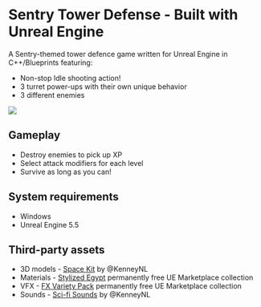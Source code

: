 # Sentry Tower Defense - Built with Unreal Engine

A Sentry-themed tower defence game written for Unreal Engine in C++/Blueprints featuring:
* Non-stop Idle shooting action!
* 3 turret power-ups with their own unique behavior
* 3 different enemies

![](/Media/gameplay.gif?raw=true)

## Gameplay

* Destroy enemies to pick up XP
* Select attack modifiers for each level
* Survive as long as you can!

## System requirements

* Windows
* Unreal Engine 5.5

## Third-party assets

* 3D models - [Space Kit](https://kenney.nl/assets/space-kit) by @KenneyNL
* Materials - [Stylized Egypt](https://www.unrealengine.com/marketplace/en-US/product/stylized-egypt) permanently free UE Marketplace collection
* VFX - [FX Variety Pack](https://www.unrealengine.com/marketplace/en-US/product/a36bac8b05004e999dd4b1d332501f49) permanently free UE Marketplace collection
* Sounds - [Sci-fi Sounds](https://kenney.nl/assets/sci-fi-sounds) by @KenneyNL